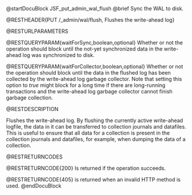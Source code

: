 
@startDocuBlock JSF_put_admin_wal_flush
@brief Sync the WAL to disk.

@RESTHEADER{PUT /_admin/wal/flush, Flushes the write-ahead log}

@RESTURLPARAMETERS

@RESTQUERYPARAM{waitForSync,boolean,optional}
Whether or not the operation should block until the not-yet synchronized
data in the write-ahead log was synchronized to disk.

@RESTQUERYPARAM{waitForCollector,boolean,optional}
Whether or not the operation should block until the data in the flushed
log has been collected by the write-ahead log garbage collector. Note that
setting this option to *true* might block for a long time if there are
long-running transactions and the write-ahead log garbage collector cannot
finish garbage collection.

@RESTDESCRIPTION

Flushes the write-ahead log. By flushing the currently active write-ahead
logfile, the data in it can be transferred to collection journals and
datafiles. This is useful to ensure that all data for a collection is
present in the collection journals and datafiles, for example, when dumping
the data of a collection.

@RESTRETURNCODES

@RESTRETURNCODE{200}
Is returned if the operation succeeds.

@RESTRETURNCODE{405}
is returned when an invalid HTTP method is used.
@endDocuBlock

